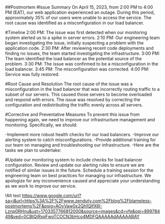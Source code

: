 ##Postmortem
#Issue Summary
On April 15, 2023, from 2:00 PM to 4:00 PM (EAT), our web application experienced an outage. During this period, approximately 35% of our users were unable to access the service. The root cause was identified as a misconfiguration in our load balancer.

#Timeline
2:00 PM: The issue was first detected when our monitoring system alerted us to a spike in server errors.
2:10 PM: Our engineering team began investigating the issue, initially suspecting a problem with the application code.
2:30 PM: After reviewing recent code deployments and finding no issues, the team started investigating the infrastructure.
3:00 PM: The team identified the load balancer as the potential source of the problem.
3:30 PM: The issue was confirmed to be a misconfiguration in the load balancer.
3:45 PM: The misconfiguration was corrected.
4:00 PM: Service was fully restored.

#Root Cause and Resolution
The root cause of the issue was a misconfiguration in the load balancer that was incorrectly routing traffic to a subset of our servers. This caused those servers to become overloaded and respond with errors. The issue was resolved by correcting the configuration and redistributing the traffic evenly across all servers.

#Corrective and Preventative Measures
To prevent this issue from happening again, we need to improve our infrastructure management and monitoring. Specifically, we should:

  -Implement more robust health checks for our load balancers.
  -Improve our alerting system to catch misconfigurations.
  -Provide additional training for our team on managing and troubleshooting our infrastructure.
  -Here are the tasks we plan to undertake:

#Update our monitoring system to include checks for load balancer configuration.
Review and update our alerting rules to ensure we are notified of similar issues in the future.
Schedule a training session for the engineering team on best practices for managing our infrastructure.
We apologize for any inconvenience caused and appreciate your understanding as we work to improve our service.

!Alt text https://www.google.com/url?sa=i&url=https%3A%2F%2Fwww.zenduty.com%2Fblog%2Fblameless-postmortems%2F&psig=AOvVaw0x2Qh1QlfX6I-Lznp0RHnu&ust=1703357766812000&source=images&cd=vfe&opi=89978449&ved=0CBIQjRxqFwoTCOCN3bHco4MDFQAAAAAdAAAAABAY
